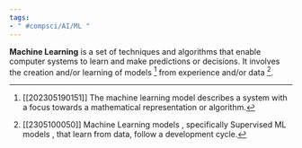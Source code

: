 ```yaml
---
tags:
- " #compsci/AI/ML "
---
```


**Machine Learning** is a set of techniques and algorithms that enable computer systems to learn and make predictions or decisions. It involves the creation and/or learning of models [^1] from experience and/or data [^2]. <!--SR:!2024-03-02,184,270-->

[^1]: [[202305190151]] The machine learning model describes a system with a focus towards a mathematical representation or algorithm.
[^2]: [[2305100050]] Machine Learning models [^1], specifically Supervised ML models [^3] , that learn from data, follow a development cycle.
[^3]: [[2305100142]] Supervised machine learning.